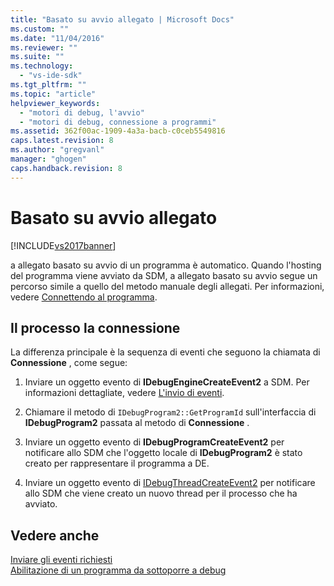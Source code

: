 ```yaml
---
title: "Basato su avvio allegato | Microsoft Docs"
ms.custom: ""
ms.date: "11/04/2016"
ms.reviewer: ""
ms.suite: ""
ms.technology: 
  - "vs-ide-sdk"
ms.tgt_pltfrm: ""
ms.topic: "article"
helpviewer_keywords: 
  - "motori di debug, l'avvio"
  - "motori di debug, connessione a programmi"
ms.assetid: 362f00ac-1909-4a3a-bacb-c0ceb5549816
caps.latest.revision: 8
ms.author: "gregvanl"
manager: "ghogen"
caps.handback.revision: 8
---
```

# Basato su avvio allegato
[!INCLUDE[vs2017banner](../../code-quality/includes/vs2017banner.md)]

a allegato basato su avvio di un programma è automatico.  Quando l'hosting del programma viene avviato da SDM, a allegato basato su avvio segue un percorso simile a quello del metodo manuale degli allegati.  Per informazioni, vedere [Connettendo al programma](../../extensibility/debugger/attaching-to-the-program.md).  
  
## Il processo la connessione  
 La differenza principale è la sequenza di eventi che seguono la chiamata di **Connessione** , come segue:  
  
1.  Inviare un oggetto evento di **IDebugEngineCreateEvent2** a SDM.  Per informazioni dettagliate, vedere [L'invio di eventi](../../extensibility/debugger/sending-events.md).  
  
2.  Chiamare il metodo di `IDebugProgram2::GetProgramId` sull'interfaccia di **IDebugProgram2** passata al metodo di **Connessione** .  
  
3.  Inviare un oggetto evento di **IDebugProgramCreateEvent2** per notificare allo SDM che l'oggetto locale di **IDebugProgram2** è stato creato per rappresentare il programma a DE.  
  
4.  Inviare un oggetto evento di [IDebugThreadCreateEvent2](../../extensibility/debugger/reference/idebugthreadcreateevent2.md) per notificare allo SDM che viene creato un nuovo thread per il processo che ha avviato.  
  
## Vedere anche  
 [Inviare gli eventi richiesti](../../extensibility/debugger/sending-the-required-events.md)   
 [Abilitazione di un programma da sottoporre a debug](../../extensibility/debugger/enabling-a-program-to-be-debugged.md)
